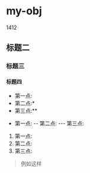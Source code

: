 # my-obj
1412
## 标题二
###  标题三
#### 标题四
* 第一点:
* 第二点:*
* 第三点:**
- 第一点:
-- 第二点:
--- 第三点:
1. 第一点:
2. 第二点:
3. 第三点:
> 例如这样